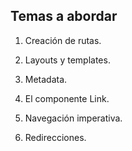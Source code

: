 

## Temas a abordar
1. Creación de rutas.

2. Layouts y templates.

3. Metadata.

4. El componente Link.

5. Navegación imperativa.

6. Redirecciones.

